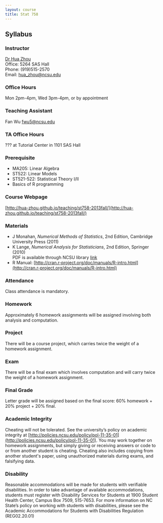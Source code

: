 ```yaml
---
layout: course
title: Stat 758
---
```


## Syllabus

### Instructor

[Dr Hua Zhou](http://hua-zhou.github.io/)  
Office: 5264 SAS Hall  
Phone: (919)515-2570  
Email: <hua_zhou@ncsu.edu>  

### Office Hours

Mon 2pm-4pm, Wed 3pm-4pm, or by appointment

### Teaching Assistant

Fan Wu <fwu5@ncsu.edu>

### TA Office Hours

??? at Tutorial Center in 1101 SAS Hall

### Prerequisite

* MA205: Linear Algebra
* ST522: Linear Models 
* ST521-522: Statistical Theory I/II
* Basics of R programming

### Course Webpage

[http://hua-zhou.github.io/teaching/st758-2013fall/](http://hua-zhou.github.io/teaching/st758-2013fall/)

### Materials

* J Monahan, _Numerical Methods of Statistics_, 2nd Edition, Cambridge University Press (2011)
* K Lange, _Numerical Analysis for Statisticians_, 2nd Edition, Springer (2010)  
PDF is available through NCSU library [link](http://catalog.lib.ncsu.edu/record/NCSU2410898)
* R Manual: [http://cran.r-project.org/doc/manuals/R-intro.html](http://cran.r-project.org/doc/manuals/R-intro.html)

### Attendance

Class attendance is mandatory.

### Homework

Approximately 6 homework assignments will be assigned involving both analysis and computation. 

### Project

There will be a course project, which carries twice the weight of a homework assignment.

### Exam

There will be a final exam which involves computation and will carry twice the weight of a homework assignment.

### Final Grade

Letter grade will be assigned based on the final score: 60% homework + 20% project + 20% final.

### Academic Integrity

Cheating will not be tolerated. See the university’s policy on academic integrity at [http://policies.ncsu.edu/policy/pol-11-35-01](http://policies.ncsu.edu/policy/pol-11-35-01). You may work together on homework assignments, but simply giving or receiving answers or code to or from another student is cheating. Cheating also includes copying from another student's paper, using unauthorized materials during exams, and falsifying data.

### Disability

Reasonable accommodations will be made for students with verifiable disabilities. In order to take advantage of available accommodations, students must register with Disability Services for Students at 1900 Student Health Center, Campus Box 7509, 515-7653. For more information on NC State’s policy on working with students with disabilities, please see the Academic Accommodations for Students with Disabilities Regulation (REG02.20.01)